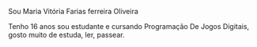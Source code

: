 Sou Maria Vitória Farias ferreira Oliveira

Tenho 16 anos  sou estudante e cursando Programação De Jogos Digitais, gosto muito de estuda, ler, passear. 

